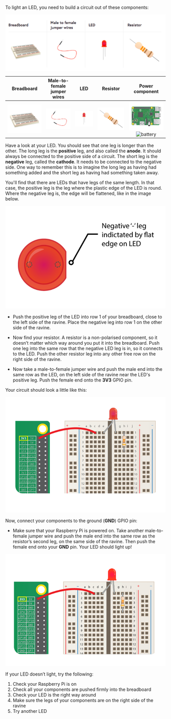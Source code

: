 To light an LED, you need to build a circuit out of these components:

![Circuit Requirements](images/circuit-requirements.png)

| Breadboard                   | Male-to-female jumper wires | LED                          | Resistor                    | Power component             |
| :---------------------------:|:---------------------------:| :---------------------------:|:---------------------------:|:---------------------------:|
| ![breadboard](images/breadboard.png) |![mfjumper](images/mfjumper.png) | ![LED](images/led.png) |![resistor](images/resistor.png) | ![raspberrypi](images/raspberrypi.png) ![battery](images/battery.png) |

Have a look at your LED. You should see that one leg is longer than the other. The long leg is the **positive** leg, and also called the **anode**. It should always be connected to the positive side of a circuit. The short leg is the **negative** leg,  called the **cathode**. It needs to be connected to the negative side. One way to remember this is to imagine the long leg as having had something added and the short leg as having had something taken away.

You'll find that there are LEDs that have legs of the same length. In that case, the positive leg is the leg where the plastic edge of the LED is round. Where the negative leg is, the edge will be flattened, like in the image below.

![LED Closeup](images/LEDcloseup.png)

+ Push the positive leg of the LED into row 1 of your breadboard, close to the left side of the ravine. Place the negative leg into row 1 on the other side of the ravine.

+ Now find your resistor. A resistor is a non-polarised component, so it doesn’t matter which way around you put it into the breadboard. Push one leg into the same row that the negative LED leg is in, so it connects to the LED. Push the other resistor leg into any other free row on the right side of the ravine.

+ Now take a male-to-female jumper wire and push the male end into the same row as the LED, on the left side of the ravine near the LED's positive leg. Push the female end onto the **3V3** GPIO pin.

Your circuit should look a little like this:

![Circuit Missing Ground](images/ground-missing.png)

Now, connect your components to the ground (**GND**) GPIO pin:

+ Make sure that your Raspberry Pi is powered on. Take another male-to-female jumper wire and push the male end into the same row as the resistor’s second leg, on the same side of the ravine. Then push the female end onto your **GND** pin. Your LED should light up!

![Circuit Current Flow](images/circuit-current-flow.gif)

If your LED doesn’t light, try the following:
1) Check your Raspberry Pi is on
2) Check all your components are pushed firmly into the breadboard
3) Check your LED is the right way around
4) Make sure the legs of your components are on the right side of the ravine
5) Try another LED
